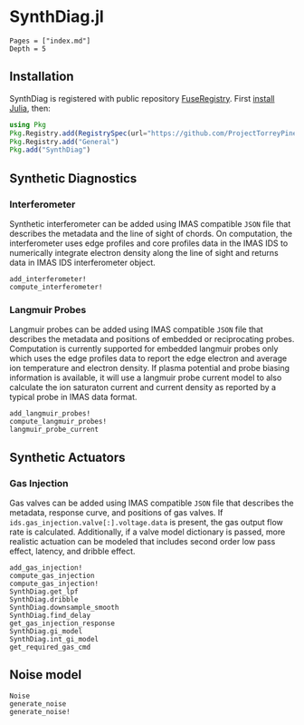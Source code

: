 
# SynthDiag.jl 

```@contents
Pages = ["index.md"]
Depth = 5
```

## Installation

SynthDiag is registered with public repository [FuseRegistry](https://github.com/ProjectTorreyPines/FuseRegistry.jl/). First [install Julia](https://github.com/JuliaLang/juliaup?tab=readme-ov-file#juliaup---julia-version-manager), then:

```julia
using Pkg
Pkg.Registry.add(RegistrySpec(url="https://github.com/ProjectTorreyPines/FuseRegistry.jl.git"))
Pkg.Registry.add("General")
Pkg.add("SynthDiag")
```

## Synthetic Diagnostics

### Interferometer

Synthetic interferometer can be added using IMAS compatible `JSON` file that describes the metadata and the line of sight of chords. On computation, the interferometer uses edge profiles and core profiles data in the IMAS IDS to numerically integrate electron density along the line of sight and returns data in IMAS IDS interferometer object.

```@docs
add_interferometer!
compute_interferometer!
```

### Langmuir Probes

Langmuir probes can be added using IMAS compatible `JSON` file that describes the metadata and positions of embedded or reciprocating probes. Computation is currently supported for embedded langmuir probes only which uses the edge profiles data to report the edge electron and average ion temperature and electron density. If plasma potential and probe biasing information is available, it will use a langmuir probe current model to also calculate the ion saturaton current and current density as reported by a typical probe in IMAS data format.

```@docs
add_langmuir_probes!
compute_langmuir_probes!
langmuir_probe_current
```

## Synthetic Actuators

### Gas Injection

Gas valves can be added using IMAS compatible `JSON` file that describes the metadata, response curve, and positions of gas valves. If `ids.gas_injection.valve[:].voltage.data` is present, the gas output flow rate is calculated. Additionally, if a valve model dictionary is passed, more realistic actuation can be modeled that includes second order low pass effect, latency, and dribble effect.

```@docs
add_gas_injection!
compute_gas_injection
compute_gas_injection!
SynthDiag.get_lpf
SynthDiag.dribble
SynthDiag.downsample_smooth
SynthDiag.find_delay
get_gas_injection_response
SynthDiag.gi_model
SynthDiag.int_gi_model
get_required_gas_cmd
```

## Noise model

```@docs
Noise
generate_noise
generate_noise!
```

